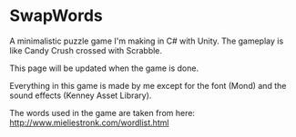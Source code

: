 # SwapWords

A minimalistic puzzle game I'm making in C# with Unity. The gameplay is like Candy Crush crossed with Scrabble.

This page will be updated when the game is done.

Everything in this game is made by me except for the font (Mond) and the sound effects (Kenney Asset Library).

The words used in the game are taken from here: http://www.mieliestronk.com/wordlist.html
